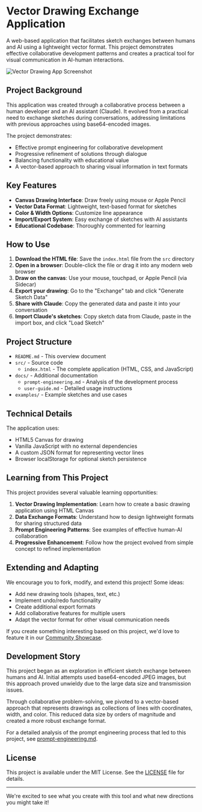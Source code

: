 # Vector Drawing Exchange Application

A web-based application that facilitates sketch exchanges between humans and AI using a lightweight vector format. This project demonstrates effective collaborative development patterns and creates a practical tool for visual communication in AI-human interactions.

![Vector Drawing App Screenshot](../docs/images/app-screenshot.png)

## Project Background

This application was created through a collaborative process between a human developer and an AI assistant (Claude). It evolved from a practical need to exchange sketches during conversations, addressing limitations with previous approaches using base64-encoded images.

The project demonstrates:
- Effective prompt engineering for collaborative development
- Progressive refinement of solutions through dialogue
- Balancing functionality with educational value
- A vector-based approach to sharing visual information in text formats

## Key Features

- **Canvas Drawing Interface**: Draw freely using mouse or Apple Pencil
- **Vector Data Format**: Lightweight, text-based format for sketches
- **Color & Width Options**: Customize line appearance
- **Import/Export System**: Easy exchange of sketches with AI assistants
- **Educational Codebase**: Thoroughly commented for learning

## How to Use

1. **Download the HTML file**: Save the `index.html` file from the `src` directory
2. **Open in a browser**: Double-click the file or drag it into any modern web browser
3. **Draw on the canvas**: Use your mouse, touchpad, or Apple Pencil (via Sidecar)
4. **Export your drawing**: Go to the "Exchange" tab and click "Generate Sketch Data"
5. **Share with Claude**: Copy the generated data and paste it into your conversation
6. **Import Claude's sketches**: Copy sketch data from Claude, paste in the import box, and click "Load Sketch"

## Project Structure

- `README.md` - This overview document
- `src/` - Source code
  - `index.html` - The complete application (HTML, CSS, and JavaScript)
- `docs/` - Additional documentation
  - `prompt-engineering.md` - Analysis of the development process
  - `user-guide.md` - Detailed usage instructions
- `examples/` - Example sketches and use cases

## Technical Details

The application uses:
- HTML5 Canvas for drawing
- Vanilla JavaScript with no external dependencies
- A custom JSON format for representing vector lines
- Browser localStorage for optional sketch persistence

## Learning from This Project

This project provides several valuable learning opportunities:

1. **Vector Drawing Implementation**: Learn how to create a basic drawing application using HTML Canvas
2. **Data Exchange Formats**: Understand how to design lightweight formats for sharing structured data
3. **Prompt Engineering Patterns**: See examples of effective human-AI collaboration
4. **Progressive Enhancement**: Follow how the project evolved from simple concept to refined implementation

## Extending and Adapting

We encourage you to fork, modify, and extend this project! Some ideas:
- Add new drawing tools (shapes, text, etc.)
- Implement undo/redo functionality
- Create additional export formats
- Add collaborative features for multiple users
- Adapt the vector format for other visual communication needs

If you create something interesting based on this project, we'd love to feature it in our [Community Showcase](../../docs/community/showcase.md).

## Development Story

This project began as an exploration in efficient sketch exchange between humans and AI. Initial attempts used base64-encoded JPEG images, but this approach proved unwieldy due to the large data size and transmission issues.

Through collaborative problem-solving, we pivoted to a vector-based approach that represents drawings as collections of lines with coordinates, width, and color. This reduced data size by orders of magnitude and created a more robust exchange format.

For a detailed analysis of the prompt engineering process that led to this project, see [prompt-engineering.md](./docs/prompt-engineering.md).

## License

This project is available under the MIT License. See the [LICENSE](../../LICENSE) file for details.

---

We're excited to see what you create with this tool and what new directions you might take it!